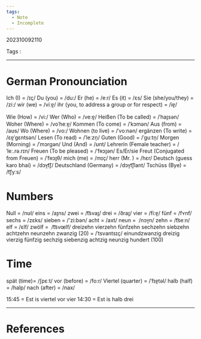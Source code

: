 ```yaml
---
tags:
  - Note
  - Incomplete
---
```

202310092110

Tags :

---
# German Pronounciation
Ich (I) = /ɪç/
Du (you) = /du:/
Er (he) = /e:r/
Es (it) = /ɛs/
Sie (she/you/they) = /zi:/
wir (we) = /viːɐ̯/
ihr (you, to address a group or for respect) = /iɐ̯/

Wie (How) = /vi:/
Wer (Who) = /ve:ɐ̯/
Heißen (To be called) = /ˈhaɪ̯sən/
Woher (Where) = /voˈheːɐ̯/
Kommen (To come) = /ˈkɔmən/
Aus (from) = /aʊs/
Wo (Where) = /vo:/
Wohnen (to live) = /ˈvoːnən/
ergänzen (To write) = /ɛɐ̯ˈɡɛntsən/
Lesen (To read) = /ˈleːzn̩/
Guten (Good) = /ˈɡuːtn̩/ 
Morgen (Morning) = /ˈmɔrɡən/
Und (And) = /ʊnt/
Lehrerin (Female teacher) = /ˈleː.rə.rɪn/
Freuen (To be pleased) = /ˈfʀɔɪ̯ən/
Es/Er/sie Freut (Conjugated from Freuen) = /ˈfʀɔɪ̯θ/
mich (me)  = /mɪç/
herr (Mr. ) = /hɛr/
Deutsch (guess karo bhai) = /dɔʏ̯t͡ʃ/
Deutschland (Germany) = /dɔʏ̯t͡ʃlant/
Tschüss (Bye) = /t͡ʃyːs/

# Numbers
Null = /nʊl/
eins = /aɪ̯ns/
zwei = /t͡svaɪ̯/
drei = /ðraɪ̯/
vier = /fi:ɐ̯/
fünf = /fʏnf/
sechs = /zɛks/
sieben = /'zi:bən/
acht = /axt/
neun =  /nɔʏ̯n/
zehn = /t͡seːn/
elf = /ɛlf/
zwölf =  /t͡svœlf/
dreizehn
vierzehn
fünfzehn
sechzehn
siebzehn
achtzehn
neunzehn
zwanzig (20) = /ˈtsvantsɪç/
einundzwanzig
dreizig
vierzig
fünfzig
sechzig
siebenzig
achtzig
neunzig
hundert (100)
# Time
spät (time)= /ʃpɛːt/
vor (before) = /fo:r/
Viertel (quarter) = /ˈfɪɐ̯təl/
halb (half) = /halp/
nach (after) = /nax/

15:45 = Est is viertel vor vier
14:30 = Est is halb drei







---
# References
